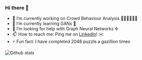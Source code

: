 ### Hi there 👋


<!-- **Esha1302/Esha1302** is a ✨ _special_ ✨ repository because its `README.md` (this file) appears on your GitHub profile. -->

<!-- Here are some ideas to get you started: -->

- 🔭 I’m currently working on Crowd Behaviour Analysis 🚶‍♂️🚶‍♂️🚶‍♂️
- 🌱 I’m currently learning GANs 🌃
- 🤔 I’m looking for help with Graph Neural Networks ✣
- 📫 How to reach me: Ping me on [LinkedIn][1]! ✉️
- ⚡ Fun fact: I have completed 2048 puzzle a gazillion times
<!-- - 👯 I’m looking to collaborate on ... -->

<!-- - 💬 Ask me about ... -->

<!-- - 😄 Pronouns: ... -->
[1]: https://www.linkedin.com/in/esha-pahwa-79927618a/

![Github stats](https://github-readme-stats.vercel.app/api?username=Esha1302&theme=radical&show_icons=true&count_private=true)
<!-- ![Top Languages Card](https://github-readme-stats.vercel.app/api/top-langs/?username=Esha1302&layout=compact) -->
